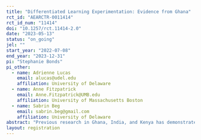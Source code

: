 ```yaml
---
title: "Differentiated Learning Experimentation: Evidence from Ghana"
rct_id: "AEARCTR-0011414"
rct_id_num: "11414"
doi: "10.1257/rct.11414-2.0"
date: "2023-05-13"
status: "on_going"
jel: ""
start_year: "2022-07-08"
end_year: "2023-12-31"
pi: "Stephanie Bonds"
pi_other:
  - name: Adrienne Lucas
    email: alucas@udel.edu
    affiliation: University of Delaware
  - name: Anne Fitzpatrick
    email: Anne.Fitzpatrick@UMB.edu
    affiliation: University of Massachusetts Boston
  - name: Sabrin Beg
    email: sabrin.beg@gmail.com
    affiliation: University of Delaware
abstract: "Previous research in Ghana, India, and Kenya has demonstrated the effectiveness of an innovative strategy to increase student learning—differentiated learning that teaches students at their level of knowledge, not their grade level, for some period of the school day. Despite its successes, this method of teaching is not always implemented with great fidelity in all settings, raising concerns as governments move to scale this intervention. This study tests the effect of different trainings aimed at improving the implementation rates of differentiated learning on teaching practices and student achievement in primary school. In particular, we evaluate whether in-person training compared to digital training can improve upon the status quo in terms of both effectiveness and cost effectiveness. The resulting RCT has three arms randomized at the school level—a control arm, one with training teachers in-person on differentiated learning, and one with a digital training on differentiated learning. We will assess the effectiveness of these trainings on improving knowledge and adoption of differentiated learning, teaching practices, and student achievement via student, teacher, and head teacher surveys and classroom observations."
layout: registration
---
```


